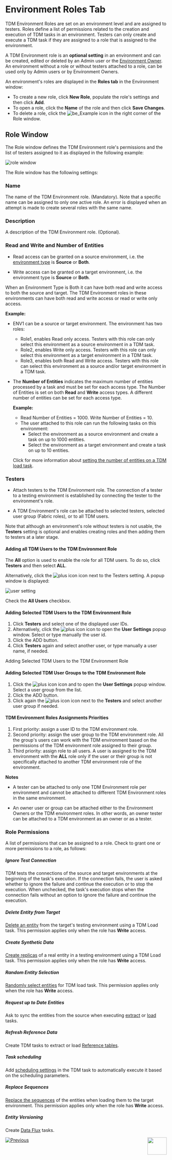 # Environment Roles Tab

TDM Environment Roles are set on an environment level and are assigned to testers. Roles define a list of permissions related to the creation and execution of TDM tasks in an environment. Testers can only create and execute a TDM task if they are assigned to a role that is assigned to the environment. 

A TDM Environment role is an **optional setting** in an environment and can be created, edited or deleted by an Admin user or the [Environment Owner](08_environment_window_general_information.md#environment-owners).  An environment without a role or without testers attached to a role, can be used only by Admin users or by  Environment Owners.

An environment's roles are displayed in the **Roles tab** in the Environment window:

- To create a new role, click **New Role**, populate the role's settings and then click **Add**.
- To open a role, click the **Name** of the role and then click **Save Changes**. 
- To delete a role, click the ![be_Example](images/delete_icon.png) icon in the right corner of the Role window.

## Role Window 

The Role window defines the TDM Environment role's permissions and the list of testers assigned to it as displayed in the following example:

![role window](images/env_role_window.png)

The Role window has the following settings:

### Name

The name of the TDM Environment role. (Mandatory). Note that a specific name can be assigned to only one active role. An error is displayed when an attempt is made to create several roles with the same name. 

### **Description**

A description of the TDM Environment role. (Optional). 

### Read and Write and Number of Entities

- Read access can be granted on a source environment, i.e. the [environment type](08_environment_window_general_information.md#environment-type) is **Source** or **Both**. 

- Write access can be granted on a target environment, i.e. the environment type is **Source** or **Both**.

When an Environment Type is Both it can have both read and write access to both the source and target. The TDM Environment roles in these environments can have both read and write access or read or write only access.

  **Example:**

  - ENV1 can be a source or target environment. The environment has two roles: 
    - Role1, enables Read only access. Testers with this role can only select this environment as a source environment in a TDM task.
    - Role2, enables Write only access. Testers with this role can only select this environment as a target environment in a TDM task.
    - Role3, enables both Read and Write access. Testers with this role can select this environment as a source and/or target environment in a TDM task.

- The **Number of Entities** indicates the maximum number of entities processed by a task and must be set for each access type. The Number of Entities is set on both **Read** and **Write** access types.  A different number of entities can be set for each access type. 

  **Example:**
  - Read Number of Entities = 1000. Write Number of Entities = 10. 
  - The user attached to this role can run the following tasks on this environment:
    - Select the environment as a source environment and create a task on up to 1000 entities.
    - Select the environment as a target environment and create a task on up to 10 entities.

  Click for more information about [setting the number of entities on a TDM load task](17_load_task_regular_mode.md#number-of-entities). 

### Testers

- Attach testers to the TDM Environment role. The connection of a tester to a testing environment is established by connecting the tester to the environment's role.  

- A TDM Environment's role can be attached to selected testers, selected user group (Fabric roles), or to all TDM users.

Note that although an environment's role without testers is not usable, the **Testers** setting is optional and enables creating roles and then adding them to testers at a later stage.

#### Adding all TDM Users to the  TDM Environment Role

The **All** option is used to enable the role for all TDM users. To do so, click **Testers** and then select **ALL**.

Alternatively, click the ![plus icon](images/plus_icon_prod_version.png) icon next to the Testers setting. A popup window is displayed:

![user setting](images/env_role_user_settings.png)

Check the **All Users** checkbox.

#### Adding Selected TDM Users to the TDM Environment Role

1. Click **Testers** and select one of the displayed user IDs.
2. Alternatively, click the ![plus icon](images/plus_icon_prod_version.png) icon to open the **User Settings** popup window. Select or type manually the user id. 
3. Click the ADD button.
4. Click **Testers** again and select another user, or type manually a user name,  if needed.

Adding Selected TDM Users to the TDM Environment Role

#### Adding Selected TDM User Groups to the TDM Environment Role

1. Click the ![plus icon](images/plus_icon_prod_version.png) icon and to open the **User Settings** popup window. Select a user group from the list.
2. Click the ADD button.
3. Click again the ![plus icon](images/plus_icon_prod_version.png) icon next to the  **Testers** and select another user group if needed.

#### TDM Environment Roles Assignments Priorities

1. First priority: assign a user ID to the TDM environment role.
2. Second priority: assign the user group to the  TDM environment role. All the group's users can work with the TDM environment based on the permissions of the TDM environment role assigned to their group.
3. Third priority: assign role to all users. A user is assigned to the TDM environment with the **ALL** role only if the user or their group is not specifically attached to another TDM environment role of the environment.

**Notes**

- A tester can be attached to only one TDM Environment role per environment and cannot be attached to different TDM Environment roles in the same environment.

- An owner user or group can be attached either to the Environment Owners or the TDM environment roles. In other words, an owner tester can be attached to a TDM environment as an owner or as a tester.

  

### Role Permissions

A list of permissions that can be assigned to a role. Check to grant one or more permissions to a role, as follows:

##### **Ignore Test Connection**  

TDM tests the connections of the source and target environments at the beginning of the task's execution.  If the connection  fails, the user is asked whether to ignore the failure and continue the execution or to stop the execution.  When unchecked, the task's execution stops when the connection fails without an option to ignore the failure and continue the execution.

##### **Delete Entity from Target** 

[Delete an entity](19_load_task_request_parameters_regular_mode.md#operation-mode) from the target's testing environment using a TDM Load task. This permission applies only when the role has **Write** access.

##### Create Synthetic Data 

[Create replicas](18_load_task_requested_entities_regular_mode.md#create-synthetic-entities) of a real entity in a testing environment using a TDM Load task. This permission applies only when the role has **Write** access.  

##### Random Entity Selection

[Randomly select entities](18_load_task_requested_entities_regular_mode.md#random-selection) for TDM load task. This permission applies only when the role has **Write** access.

##### Request up to Date Entities

Ask to sync the entities from the source when executing [extract](16_extract_task.md#request-parameters) or [load](19_load_task_request_parameters_regular_mode.md#override-sync-mode) tasks. 

##### Refresh Reference Data

Create TDM tasks to extract or load [Reference tables](24_task_reference_tab.md).

#####  Task scheduling 

Add [scheduling settings](22_task_execution_timing_tab.md) in the TDM task to automatically execute it based on the scheduling parameters.

##### Replace Sequences

[Replace the sequences](/articles/TDM/tdm_implementation/11_tdm_implementation_using_generic_flows.md#step-4---create-the-sequence-creation-flows) of the entities when loading them to the target environment. This permission applies only when the role has **Write** access.

##### Entity Versioning 

Create [Data Flux](15_data_flux_task.md) tasks.



  [![Previous](/articles/images/Previous.png)](09_environment_window_summary_section.md)[<img align="right" width="60" height="54" src="/articles/images/Next.png">](11_environment_products_tab.md)
